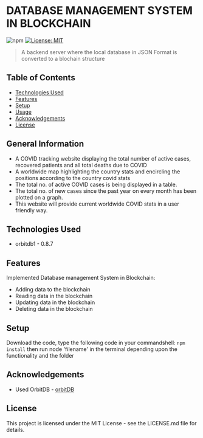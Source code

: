 # DATABASE MANAGEMENT SYSTEM IN BLOCKCHAIN

![npm](https://img.shields.io/npm/v/npm.svg) [![License: MIT](https://img.shields.io/badge/License-MIT-yellow.svg)](https://opensource.org/licenses/MIT)

> A backend server where the local database in JSON Format is converted to a blochain structure

## Table of Contents

- [Technologies Used](#technologies-used)
- [Features](#features)
- [Setup](#setup)
- [Usage](#usage)
- [Acknowledgements](#Acknowledgements)
- [License](#License)
<!-- * [License](#license) -->

## General Information

- A COVID tracking website displaying the total number of active cases, recovered patients and all total deaths due to COVID
- A worldwide map highlighting the country stats and encircling the positions according to the country covid stats
- The total no. of active COVID cases is being displayed in a table.
- The total no. of new cases since the past year on every month has been plotted on a graph.
- This website will provide current worldwide COVID stats in a user friendly way.
<!-- You don't have to answer all the questions - just the ones relevant to your project. -->

## Technologies Used

- orbitdb1 - 0.8.7

## Features

Implemented Database management System in Blockchain:

- Adding data to the blockchain
- Reading data in the blockchain
- Updating data in the blockchain
- Deleting data in the blockchain

## Setup

Download the code, type the following code in your commandshell:
`npm install`
then run node 'filename' in the terminal depending upon the functionality and the folder

## Acknowledgements

- Used OrbitDB - [orbitDB](https://github.com/orbitdb/orbit-db-docstore#docstorename-options)

## License

This project is licensed under the MIT License - see the LICENSE.md file for details.
